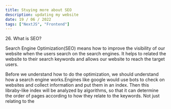 ```yaml
---
title: Stuying more about SEO
description: updating my website
date: 19 / 06 / 2022
tags: ["NextJS", "Frontend"]
---
```


<p>26. What is SEO?</p>

<p> Search Engine Optimization(SEO) means how to improve the visibility of our website when the users search on the search engines. It helps to related the website to their search keywords and allows our website to reach the target users.
</p>
<p>Before we understand how to do the optimization, we should understand how a search engine works.Engines like google would use bots to check on websites and collect information and put them in an index. Then this libraby-like index will be analyzed by algorithms, so that it can determine the order of pages according to how they relate to the keywords.
Not just relating to the 
</p>